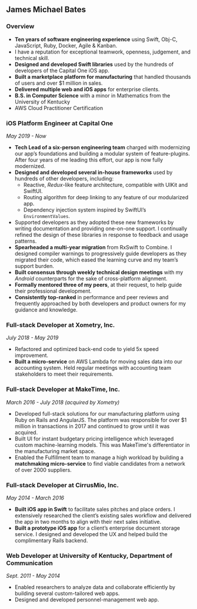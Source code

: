 <!-- Regenerate File using IAWriter -->
## James Michael Bates

### Overview

- **Ten years of software engineering experience** using Swift, Obj-C, JavaScript, Ruby, Docker, Agile & Kanban.
- I have a reputation for exceptional teamwork, openness, judgement, and technical skill. 
- **Designed and developed Swift libraries** used by the hundreds of developers of the Capital One iOS app.
- **Built a marketplace platform for manufacturing** that handled  thousands of users and over $1 million in sales.
- **Delivered multiple web and iOS apps** for enterprise clients.
- **B.S. in Computer Science** with a minor in Mathematics from the University of Kentucky
- AWS Cloud Practitioner Certification

### iOS Platform Engineer at Capital One
*May 2019 - Now*

- **Tech Lead of a six-person engineering team** charged with modernizing our app’s foundations and building a modular system of feature-plugins. After four years of me leading this effort, our app is now fully modernized. 
- **Designed and developed several in-house frameworks** used by hundreds of other developers, including:
	- Reactive, *Redux*-like feature architecture, compatible with UIKit and SwiftUI.
	- Routing algorithm for deep linking to any feature of our modularized app.
	- Dependency injection system inspired by SwiftUI’s `EnvironmentValues`.
- Supported developers as they adopted these new frameworks by writing documentation and providing one-on-one support. I continually refined the design of these libraries in response to feedback and usage patterns.
- **Spearheaded a multi-year migration** from RxSwift to Combine. I designed compiler warnings to progressively guide developers as they migrated their code, which eased the learning curve and my team’s support burden.
- **Built consensus through weekly technical design meetings** with my *Android* counterparts for the sake of cross-platform alignment. 
- **Formally mentored three of my peers**, at their request, to help guide their professional development.
- **Consistently top-ranked** in performance and peer reviews and frequently approached by both developers and product owners for my guidance and knowledge.

### Full-stack Developer at Xometry, Inc.
*July 2018 - May 2019*

- Refactored and optimized back-end code to yield 5x speed improvement.
- **Built a micro-service** on AWS Lambda for moving sales data into our accounting system. Held regular meetings with accounting team stakeholders to meet their requirements. 

### Full-stack Developer at MakeTime, Inc.
*March 2016 - July 2018 (acquired by Xometry)*

- Developed full-stack solutions for our manufacturing platform using Ruby on Rails and AngularJS. The platform was responsible for over $1 million in transactions in 2017 and continued to grow until it was acquired.
- Built UI for instant budgetary pricing intelligence which leveraged custom machine-learning models. This was MakeTime's differentiator in the manufacturing market space.
- Enabled the Fulfillment team to manage a high workload by building a **matchmaking micro-service** to find viable candidates from a network of over 2000 suppliers.

### Full-stack Developer at CirrusMio, Inc.
*May 2014 - March 2016*

- **Built iOS app in Swift** to facilitate sales pitches and place orders. I extensively researched the client’s existing sales workflow and delivered the app in two months to align with their next sales initiative.
- **Built a prototype iOS app** for a client’s enterprise document storage service. I designed and developed the UX and helped build the complimentary Rails backend.

### Web Developer at University of Kentucky, Department of Communication
*Sept. 2011 - May 2014*

- Enabled researchers to analyze data and collaborate efficiently by building several custom-tailored web apps.
- Designed and developed personnel-management web app. 